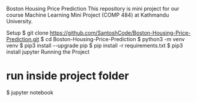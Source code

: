 Boston Housing Price Prediction
This repository is mini project for our course Machine Learning Mini Project (COMP 484) at Kathmandu University.

Setup
$ git clone https://github.com/SantoshCode/Boston-Housing-Price-Prediction.git
$ cd Boston-Housing-Price-Prediction
$ python3 -m venv venv
$ pip3 install --upgrade pip
$ pip install -r requirements.txt
$ pip3 install jupyter
Running the Project
# run inside project folder
$ jupyter notebook

